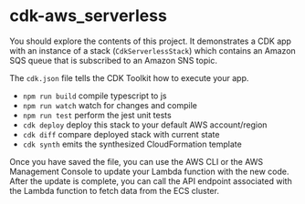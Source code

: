 # cdk-aws_serverless

You should explore the contents of this project. It demonstrates a CDK app with an instance of a stack (`CdkServerlessStack`)
which contains an Amazon SQS queue that is subscribed to an Amazon SNS topic.

The `cdk.json` file tells the CDK Toolkit how to execute your app.

* `npm run build`   compile typescript to js
* `npm run watch`   watch for changes and compile
* `npm run test`    perform the jest unit tests
* `cdk deploy`      deploy this stack to your default AWS account/region
* `cdk diff`        compare deployed stack with current state
* `cdk synth`       emits the synthesized CloudFormation template


Once you have saved the file, you can use the AWS CLI or the AWS Management Console to update your Lambda function with the new code. After the update is complete, you can call the API endpoint associated with the Lambda function to fetch data from the ECS cluster.
